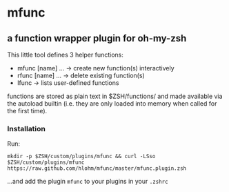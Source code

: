 # mfunc
## a function wrapper plugin for oh-my-zsh

This little tool defines 3 helper functions:

* mfunc <name> [name] ...   -> create new function(s) interactively
* rfunc <name> [name] ...   -> delete existing function(s)
* lfunc                     -> lists user-defined functions

functions are stored as plain text in $ZSH/functions/ and made available via
the autoload builtin (i.e. they are only loaded into memory when called for the
first time).

### Installation

Run:

`mkdir -p $ZSH/custom/plugins/mfunc && curl -LSso $ZSH/custom/plugins/mfunc https://raw.github.com/hlohm/mfunc/master/mfunc.plugin.zsh`

...and add the plugin `mfunc` to your plugins in your `.zshrc`
